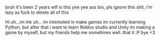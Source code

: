 bruh it's been 2 years wtf is this yee yee ass bio, pls ignore this shit, i'm lazy as fuck to delete all of this

Hi uh...im Ink uh...
im interested in make games
im currently learning Python, but after that i want to learn Roblox studio and Unity
im making a game by myself, but my friends help me sometimes
well..that it :P
bye <3
